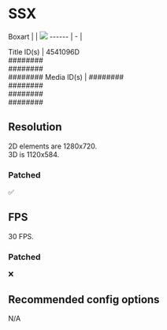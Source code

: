 # SSX
Boxart |   |
![](https://download-ssl.xbox.com/content/images/66acd000-77fe-1000-9115-d8024541096d/1033/boxartlg.jpg)
------ | - |


Title ID(s) | 4541096D<br>########<br>########<br>########
Media ID(s) | ########<br>########<br>########<br>########

## Resolution
2D elements are 1280x720.
<br>3D is 1120x584.

### Patched
✅

## FPS
30 FPS.

### Patched
❌

## Recommended config options
N/A
